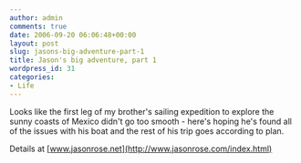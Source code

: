 ```yaml
---
author: admin
comments: true
date: 2006-09-20 06:06:48+00:00
layout: post
slug: jasons-big-adventure-part-1
title: Jason's big adventure, part 1
wordpress_id: 31
categories:
- Life
---
```


Looks like the first leg of my brother's sailing expedition to explore the sunny coasts of Mexico didn't go too smooth - here's hoping he's found all of the issues with his boat and the rest of his trip goes according to plan.  

Details at [www.jasonrose.net](http://www.jasonrose.com/index.html)
